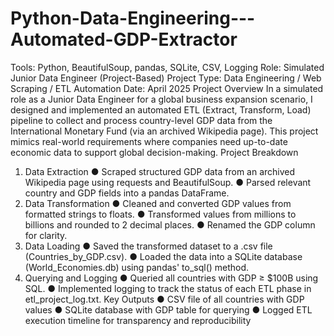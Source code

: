 # Python-Data-Engineering---Automated-GDP-Extractor
Tools: Python, BeautifulSoup, pandas, SQLite, CSV, Logging
Role: Simulated Junior Data Engineer (Project-Based)
Project Type: Data Engineering / Web Scraping / ETL Automation
Date: April 2025
Project Overview
In a simulated role as a Junior Data Engineer for a global business expansion scenario, I
designed and implemented an automated ETL (Extract, Transform, Load) pipeline to collect and
process country-level GDP data from the International Monetary Fund (via an archived
Wikipedia page). This project mimics real-world requirements where companies need up-to-date
economic data to support global decision-making.
Project Breakdown
1. Data Extraction
●
Scraped structured GDP data from an archived Wikipedia page using requests and
BeautifulSoup.
●
Parsed relevant country and GDP fields into a pandas DataFrame.
2. Data Transformation
●
Cleaned and converted GDP values from formatted strings to floats.
●
Transformed values from millions to billions and rounded to 2 decimal places.
●
Renamed the GDP column for clarity.
3. Data Loading
●
Saved the transformed dataset to a .csv file (Countries_by_GDP.csv).
●
Loaded the data into a SQLite database (World_Economies.db) using pandas'
to_sql() method.
4. Querying and Logging
●
Queried all countries with GDP ≥ $100B using SQL.
●
Implemented logging to track the status of each ETL phase in etl_project_log.txt.
Key Outputs
●
CSV file of all countries with GDP values
●
SQLite database with GDP table for querying
●
Logged ETL execution timeline for transparency and reproducibility
